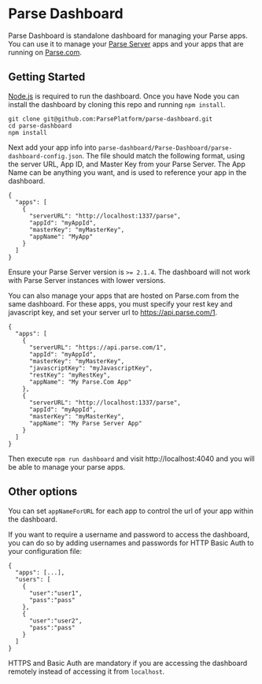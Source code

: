 # Parse Dashboard

Parse Dashboard is standalone dashboard for managing your Parse apps. You can use it to manage your [Parse Server](https://github.com/ParsePlatform/parse-server) apps and your apps that are running on [Parse.com](https://Parse.com).

## Getting Started

[Node.js](https://nodejs.org) is required to run the dashboard. Once you have Node you can install the dashboard by cloning this repo and running `npm install`.

```
git clone git@github.com:ParsePlatform/parse-dashboard.git
cd parse-dashboard
npm install
```

Next add your app info into `parse-dashboard/Parse-Dashboard/parse-dashboard-config.json`. The file should match the following format, using the server URL, App ID, and Master Key from your Parse Server. The App Name can be anything you want, and is used to reference your app in the dashboard.

```
{
  "apps": [
    {
      "serverURL": "http://localhost:1337/parse",
      "appId": "myAppId",
      "masterKey": "myMasterKey",
      "appName": "MyApp"
    }
  ]
}
```

Ensure your Parse Server version is `>= 2.1.4`. The dashboard will not work with Parse Server instances with lower versions.

You can also manage your apps that are hosted on Parse.com from the same dashboard. For these apps, you must specify your rest key and javascript key, and set your server url to https://api.parse.com/1.

```
{
  "apps": [
    {
      "serverURL": "https://api.parse.com/1",
      "appId": "myAppId",
      "masterKey": "myMasterKey",
      "javascriptKey": "myJavascriptKey",
      "restKey": "myRestKey",
      "appName": "My Parse.Com App"
    },
    {
      "serverURL": "http://localhost:1337/parse",
      "appId": "myAppId",
      "masterKey": "myMasterKey",
      "appName": "My Parse Server App"
    }
  ]
}
```

Then execute `npm run dashboard` and visit http://localhost:4040 and you will be able to manage your parse apps.

## Other options

You can set `appNameForURL` for each app to control the url of your app within the dashboard.

If you want to require a username and password to access the dashboard, you can do so by adding usernames and passwords for HTTP Basic Auth to your configuration file:

```
{
  "apps": [...],
  "users": [
    {
      "user":"user1",
      "pass":"pass"
    },
    {
      "user":"user2",
      "pass":"pass"
    }
  ]
}
```

HTTPS and Basic Auth are mandatory if you are accessing the dashboard remotely instead of accessing it from `localhost`.
